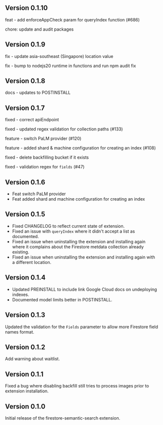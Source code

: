 ## Version 0.1.10

feat - add enforceAppCheck param for queryIndex function (#686)

chore: update and audit packages

## Version 0.1.9

fix - update asia-southeast (Singapore) location value

fix - bump to nodejs20 runtime in functions and run npm audit fix

## Version 0.1.8

docs - updates to POSTINSTALL

## Version 0.1.7

fixed - correct apiEndpoint

fixed - updated regex validation for collection paths (#133)

feature - switch PaLM provider (#120)

feature - added shard & machine configuration for creating an index (#108)

fixed - delete backfilling bucket if it exists

fixed - validation regex for `fields` (#47)

## Version 0.1.6

- Feat switch PaLM provider
- Feat added shard and machine configuration for creating an index

## Version 0.1.5

- Fixed CHANGELOG to reflect current state of extension.
- Fixed an issue with `queryIndex` where it didn't accept a list as documented.
- Fixed an issue when uninstalling the extension and installing again where it complains about the Firestore metdata collection already existing.
- Fixed an issue when uninstalling the extension and installing again with a different location.

## Version 0.1.4

- Updated PREINSTALL to include link Google Cloud docs on undeploying indexes.
- Documented model limits better in POSTINSTALL.

## Version 0.1.3

Updated the validation for the `Fields` parameter to allow more Firestore field names format.

## Version 0.1.2

Add warning about waitlist.

## Version 0.1.1

Fixed a bug where disabling backfill still tries to process images prior to extension installation.

## Version 0.1.0

Initial release of the firestore-semantic-search extension.
